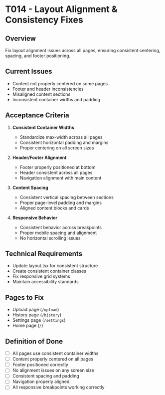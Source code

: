 # T014 - Layout Alignment & Consistency Fixes

## Overview
Fix layout alignment issues across all pages, ensuring consistent centering, spacing, and footer positioning.

## Current Issues
- Content not properly centered on some pages
- Footer and header inconsistencies
- Misaligned content sections
- Inconsistent container widths and padding

## Acceptance Criteria
1. **Consistent Container Widths**
   - Standardize max-width across all pages
   - Consistent horizontal padding and margins
   - Proper centering on all screen sizes

2. **Header/Footer Alignment**
   - Footer properly positioned at bottom
   - Header consistent across all pages
   - Navigation alignment with main content

3. **Content Spacing**
   - Consistent vertical spacing between sections
   - Proper page-level padding and margins
   - Aligned content blocks and cards

4. **Responsive Behavior**
   - Consistent behavior across breakpoints
   - Proper mobile spacing and alignment
   - No horizontal scrolling issues

## Technical Requirements
- Update layout.tsx for consistent structure
- Create consistent container classes
- Fix responsive grid systems
- Maintain accessibility standards

## Pages to Fix
- Upload page (`/upload`)
- History page (`/history`) 
- Settings page (`/settings`)
- Home page (`/`)

## Definition of Done
- [ ] All pages use consistent container widths
- [ ] Content properly centered on all pages
- [ ] Footer positioned correctly
- [ ] No alignment issues on any screen size
- [ ] Consistent spacing and padding
- [ ] Navigation properly aligned
- [ ] All responsive breakpoints working correctly 